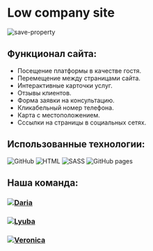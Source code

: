 # Low company site

![save-property](https://user-images.githubusercontent.com/119630640/227660648-3b412b72-58a9-4f50-913c-7d24c5bf8c14.jpg)


## Функционал сайта:

- Посещение платформы в качестве гостя.
- Перемещение между страницами сайта.
- Интерактивные карточки услуг.
- Отзывы клиентов.
- Форма заявки на консультацию.
- Кликабельный номер телефона.
- Карта с местоположением.
- Сссылки на страницы в социальных сетях.

## Использованные технологии:

<div> 
<img alt="GitHub" src="https://img.shields.io/badge/-Github-black?style=for-the-badge&logo=github&logoColor=white" />
<img alt="HTML" src="https://img.shields.io/badge/html5-%23E34F26.svg?style=for-the-badge&logo=html5&logoColor=white" />
<img alt="SASS" src="https://img.shields.io/badge/SASS-hotpink.svg?style=for-the-badge&logo=SASS&logoColor=white" />
<img alt="GitHub pages" src="https://img.shields.io/badge/github%20pages-121013?style=for-the-badge&logo=github&logoColor=white" />
</div>

## Наша команда:

<h3>
  <a href="https://github.com/Daria29051">
    <img alt="Daria" src="https://img.shields.io/badge/-Daria-black?style=for-the-badge&logo=github&logoColor=white" />
  </a>
</h3>
<h3>
  <a href="https://github.com/LyubaBal">
    <img alt="Lyuba" src="https://img.shields.io/badge/-Lyuba-black?style=for-the-badge&logo=github&logoColor=white" />
  </a>
</h3>
<h3>
  <a href="https://github.com/vnksobol">
    <img alt="Veronica" src="https://img.shields.io/badge/-Veronika-black?style=for-the-badge&logo=github&logoColor=white" />
  </a>
</h3>
